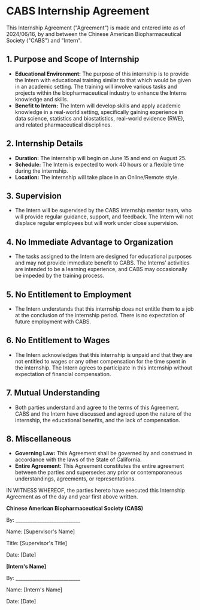 # CABS Internship Agreement

This Internship Agreement ("Agreement") is made and entered into as of 2024/06/16, by and between the Chinese American Biopharmaceutical Society ("CABS") and "Intern".

## 1. Purpose and Scope of Internship
- **Educational Environment:** The purpose of this internship is to provide the Intern with educational training similar to that which would be given in an academic setting. The training will involve various tasks and projects within the biopharmaceutical industry to enhance the Interns knowledge and skills.
- **Benefit to Intern:** The Intern will develop skills and apply academic knowledge in a real-world setting, specifically gaining experience in data science, statistics and biostatistics, real-world evidence (RWE), and related pharmaceutical disciplines.

## 2. Internship Details
- **Duration:** The internship will begin on June 15 and end on August 25.
- **Schedule:** The Intern is expected to work 40 hours or a flexible time during the internship.
- **Location:** The internship will take place in an Online/Remote style.

## 3. Supervision
- The Intern will be supervised by the CABS internship mentor team, who will provide regular guidance, support, and feedback. The Intern will not displace regular employees but will work under close supervision.

## 4. No Immediate Advantage to Organization
- The tasks assigned to the Intern are designed for educational purposes and may not provide immediate benefit to CABS. The Interns’ activities are intended to be a learning experience, and CABS may occasionally be impeded by the training process.

## 5. No Entitlement to Employment
- The Intern understands that this internship does not entitle them to a job at the conclusion of the internship period. There is no expectation of future employment with CABS.

## 6. No Entitlement to Wages
- The Intern acknowledges that this internship is unpaid and that they are not entitled to wages or any other compensation for the time spent in the internship. The Intern agrees to participate in this internship without expectation of financial compensation.

## 7. Mutual Understanding
- Both parties understand and agree to the terms of this Agreement. CABS and the Intern have discussed and agreed upon the nature of the internship, the educational benefits, and the lack of compensation.

## 8. Miscellaneous
- **Governing Law:** This Agreement shall be governed by and construed in accordance with the laws of the State of California.
- **Entire Agreement:** This Agreement constitutes the entire agreement between the parties and supersedes any prior or contemporaneous understandings, agreements, or representations.

IN WITNESS WHEREOF, the parties hereto have executed this Internship Agreement as of the day and year first above written.

**Chinese American Biopharmaceutical Society (CABS)**

By: ___________________________

Name: [Supervisor's Name]

Title: [Supervisor's Title]

Date: [Date]

**[Intern's Name]**

By: ___________________________

Name: [Intern's Name]

Date: [Date]
